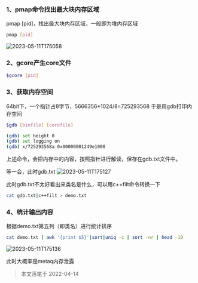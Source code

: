 ### 1、pmap命令找出最大块内存区域
pmap [pid]，找出最大块内存区域，一般即为堆内存区域

```bash
pmap [pid]
```

![2023-05-11T175058](2023-05-11T175058.png)

### 2、gcore产生core文件

```bash
$gcore [pid]
```

### 3、获取内存空间
64bit下，一个指针占8字节，5666356*1024/8=725293568
于是用gdb打印内存空间

```bash
$gdb [binfile] [corefile]

(gdb) set height 0
(gdb) set logging on
(gdb) x/725293568a 0x00000001249e1000
```

上述命令，会把内存中的内容，按照指针进行解读，保存在gdb.txt文件中。

等一会，此时gdb.txt
![2023-05-11T175127](2023-05-11T175127.png)


此时gdb.txt不太好看出来类名是什么，可以用c++filt命令转换一下

```bash
cat gdb.txt|c++filt > demo.txt 
```

### 4、统计输出内容

根据demo.txt第五列（即类名）进行统计排序

```bash
cat demo.txt | awk '{print $5}'|sort|uniq -c | sort -nr | head -10
```

![2023-05-11T175136](2023-05-11T175136.png)

此时大概率是metaq内存泄露

> 本文落笔于 2022-04-14